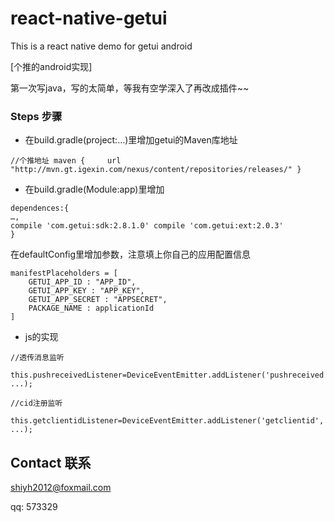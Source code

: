 # react-native-getui
This is a react native demo for getui android

[个推的android实现]

第一次写java，写的太简单，等我有空学深入了再改成插件~~

### Steps  步骤
- 在build.gradle(project:…)里增加getui的Maven库地址

```
//个推地址 maven {     url "http://mvn.gt.igexin.com/nexus/content/repositories/releases/" }
```

- 在build.gradle(Module:app)里增加

```
dependences:{
…,
compile 'com.getui:sdk:2.8.1.0' compile 'com.getui:ext:2.0.3'
}
```

在defaultConfig里增加参数，注意填上你自己的应用配置信息

```
manifestPlaceholders = [
    GETUI_APP_ID : "APP_ID",
    GETUI_APP_KEY : "APP_KEY",
    GETUI_APP_SECRET : "APPSECRET",
    PACKAGE_NAME : applicationId
]
```

- js的实现

```    
//透传消息监听
    this.pushreceivedListener=DeviceEventEmitter.addListener('pushreceived', ...);

//cid注册监听
    this.getclientidListener=DeviceEventEmitter.addListener('getclientid', ...);
   ```
  
## Contact 联系
shiyh2012@foxmail.com

qq: 573329